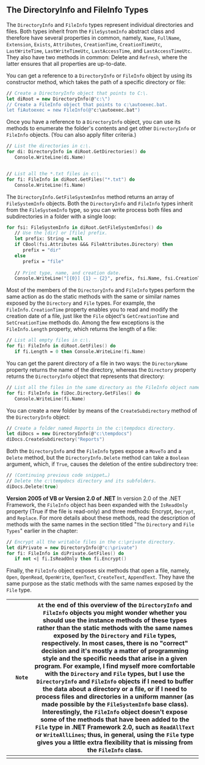 ## The DirectoryInfo and FileInfo Types

The `DirectoryInfo` and `FileInfo` types represent individual directories and files. Both types inherit from the `FileSystemInfo` abstract class and therefore have several properties in common, namely, `Name`, `FullName`, `Extension`, `Exists`, `Attributes`, `CreationTime`, `CreationTimeUtc`, `LastWriteTime`, `LastWriteTimeUtc`, `LastAccessTime`, and `LastAccessTimeUtc`. They also have two methods in common: Delete and `Refresh`, where the latter ensures that all properties are up-to-date.

You can get a reference to a `DirectoryInfo` or `FileInfo` object by using its constructor method, which takes the path of a specific directory or file:

``` FSharp
// Create a DirectoryInfo object that points to C:\.
let diRoot = new DirectoryInfo(@"c:\")
// Create a FileInfo object that points to c:\autoexec.bat.
let fiAutoexec = new FileInfo(@"c:\autoexec.bat")
```

Once you have a reference to a `DirectoryInfo` object, you can use its methods to enumerate the folder's contents and get other `DirectoryInfo` or `FileInfo` objects. (You can also apply filter criteria.)

``` FSharp
// List the directories in c:\.
for di: DirectoryInfo in diRoot.GetDirectories() do
   Console.WriteLine(di.Name)


// List all the *.txt files in c:\.
for fi: FileInfo in diRoot.GetFiles("*.txt") do
   Console.WriteLine(fi.Name)
```

The `DirectoryInfo.GetFileSystemInfos` method returns an array of `FileSystemInfo` objects. Both the `DirectoryInfo` and `FileInfo` types inherit from the `FileSystemInfo` type, so you can write process both files and subdirectories in a folder with a single loop:

``` FSharp
for fsi: FileSystemInfo in diRoot.GetFileSystemInfos() do
   // Use the [dir] or [file] prefix.
   let prefix: String = null
   if CBool(fsi.Attributes &&& FileAttributes.Directory) then
      prefix = "dir"
   else
      prefix = "file"
   
   // Print type, name, and creation date.
   Console.WriteLine("[{0}] {1} – {2}", prefix, fsi.Name, fsi.CreationTime)
```

Most of the members of the `DirectoryInfo` and `FileInfo` types perform the same action as do the static methods with the same or similar names exposed by the `Directory` and `File` types. For example, the `FileInfo.CreationTime` property enables you to read and modify the creation date of a file, just like the `File` object's `GetCreationTime` and `SetCreationTime` methods do. Among the few exceptions is the `FileInfo.Length` property, which returns the length of a file:

``` FSharp
// List all empty files in c:\.
for fi: FileInfo in diRoot.GetFiles() do
   if fi.Length = 0 then Console.WriteLine(fi.Name)
```

You can get the parent directory of a file in two ways: the `DirectoryName` property returns the name of the directory, whereas the `Directory` property returns the `DirectoryInfo` object that represents that directory:

``` FSharp
// List all the files in the same directory as the FileInfo object named fiDoc.
for fi: FileInfo in fiDoc.Directory.GetFiles() do
   Console.WriteLine(fi.Name)
```

You can create a new folder by means of the `CreateSubdirectory` method of the `DirectoryInfo` object:

``` FSharp
// Create a folder named Reports in the c:\tempdocs directory.
let diDocs = new DirectoryInfo(@"c:\tempdocs")
diDocs.CreateSubdirectory("Reports")
```

Both the `DirectoryInfo` and the `FileInfo` types expose a `MoveTo` and a `Delete` method, but the `DirectoryInfo.Delete` method can take a `Boolean` argument, which, if `True`, causes the deletion of the entire subdirectory tree:

``` FSharp
// (Continuing previous code snippet…)
// Delete the c:\tempdocs directory and its subfolders.
diDocs.Delete(true)
```

**Version 2005 of VB or Version 2.0 of .NET** In version 2.0 of the .NET Framework, the `FileInfo` object has been expanded with the `IsReadOnly` property (True if the file is read-only) and three methods: Encrypt, `Decrypt`, and `Replace`. For more details about these methods, read the description of methods with the same names in the section titled "`The` `Directory` and `File` `Types`" earlier in the chapter:

``` FSharp
// Encrypt all the writable files in the c:\private directory.
let diPrivate = new DirectoryInfo(@"c:\private")
for fi: FileInfo in diPrivate.GetFiles() do
   if not <| fi.IsReadOnly then fi.Encrypt()
```

Finally, the `FileInfo` object exposes six methods that open a file, namely, `Open`, `OpenRead`, `OpenWrite`, `OpenText`, `CreateText`, `AppendText`. They have the same purpose as the static methods with the same names exposed by the `File` type.

| | `Note` | `At` the end of this overview of the `DirectoryInfo` and `FileInfo` objects you might wonder whether you should use the instance methods of these types rather than the static methods with the same names exposed by the `Directory` and `File` types, respectively. In most cases, there is no "correct" decision and it's mostly a matter of programming style and the specific needs that arise in a given program. For example, I find myself more comfortable with the `Directory` and `File` types, but I use the `DirectoryInfo` and `FileInfo` objects if I need to buffer the data about a directory or a file, or if I need to process files and directories in a uniform manner (as made possible by the `FileSystemInfo` base class). Interestingly, the `FileInfo` object doesn't expose some of the methods that have been added to the `File` type in .NET Framework 2.0, such as `ReadAllText` or `WriteAllLines`; thus, in general, using the `File` type gives you a little extra flexibility that is missing from the `FileInfo` class. |
| ---- | ---- | ------------------------------------------------------------ |
| | | |